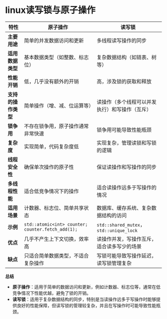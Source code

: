 # linux读写锁与原子操作



| 特性               | 原子操作                                          | 读写锁                                         |
| ------------------ | ------------------------------------------------- | ---------------------------------------------- |
| **主要用途**       | 简单的并发数据访问和更新                          | 多线程读写操作的同步                           |
| **适用数据类型**   | 基本数据类型（如整数、标志位）                    | 复杂数据结构（如链表、树等）                   |
| **性能开销**       | 低，几乎没有额外的开销                            | 高，涉及锁的获取和释放                         |
| **支持的操作类型** | 简单操作（增、减、位运算等）                      | 读操作（多个线程可以并发执行）和写操作（互斥） |
| **锁争用**         | 不存在锁争用，原子操作通常非常快速                | 锁争用可能导致性能瓶颈                         |
| **复杂度**         | 实现简单，代码复杂度低                            | 实现复杂，管理读锁和写锁的逻辑                 |
| **线程安全性**     | 确保单次操作的原子性                              | 保证读操作和写操作的同步                       |
| **多线程性能**     | 适合低竞争情况下的操作                            | 适合读操作远多于写操作的情况                   |
| **适用场景**       | 计数器、标志位、简单共享状态                      | 数据库、缓存系统、复杂数据结构的访问           |
| **示例**           | `std::atomic<int> counter; counter.fetch_add(1);` | `std::shared_mutex`，`std::unique_lock`        |
| **优点**           | 几乎不产生上下文切换，效率高                      | 读操作并发，写操作互斥，适合读多写少的场景     |
| **缺点**           | 只适合简单数据类型，不适合复杂操作                | 写锁可能导致写操作延迟，读写锁管理复杂         |

**总结**

- **原子操作**：适用于简单的数据访问和更新，例如计数器、标志位等，通常在低竞争情况下性能优越，避免了锁的开销。
- **读写锁**：适用于复杂数据结构的同步，特别是当读操作远多于写操作时能够提供良好的性能保障，但读写锁的管理较复杂，并且在写操作时可能导致性能瓶颈。